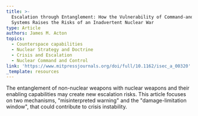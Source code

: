 ```yaml
---
title: >-
  Escalation through Entanglement: How the Vulnerability of Command-and-Control
  Systems Raises the Risks of an Inadvertent Nuclear War
type: Article
authors: James M. Acton
topics:
  - Counterspace capabilities
  - Nuclear Strategy and Doctrine
  - Crisis and Escalation
  - Nuclear Command and Control
link: 'https://www.mitpressjournals.org/doi/full/10.1162/isec_a_00320'
_template: resources
---
```


The entanglement of non-nuclear weapons with nuclear weapons and their enabling capabilities may create new escalation risks. This article focuses on two mechanisms, "misinterpreted warning" and the "damage-limitation window", that could contribute to crisis instability. 
